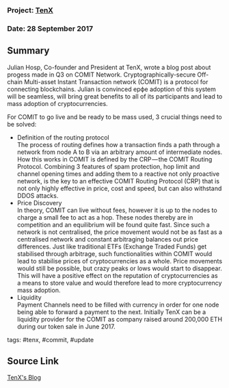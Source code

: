 ### Project: [TenX](../projects/tenx.md)
### Date: 28 September 2017
## Summary
  
Julian Hosp, Co-founder and President at TenX, wrote a blog post about progess made in Q3 on COMIT Network.
Cryptographically-secure Off-chain Multi-asset Instant Transaction network (COMIT) is a protocol for connecting blockchains.
Julian is convinced ерфе adoption of this system will be seamless, will bring great benefits to all of its participants and lead to mass adoption of cryptocurrencies.
  
For COMIT to go live and be ready to be mass used, 3 crucial things need to be solved:  
* Definition of the routing protocol  
The process of routing defines how a transaction finds a path through a network from node A to B via an arbitrary amount of intermediate nodes.
How this works in COMIT is defined by the CRP — the COMIT Routing Protocol. Combining 3 features of spam protection, hop limit and channel opening times and adding them to a reactive not only proactive network, is the key to an effective COMIT Routing Protocol (CRP) that is not only highly effective in price, cost and speed, but can also withstand DDOS attacks.  
* Price Discovery  
In theory, COMIT can live without fees, however it is up to the nodes to charge a small fee to act as a hop. These nodes thereby are in competition and an equilibrium will be found quite fast. Since such a network is not centralised, the price movement would not be as fast as a centralised network and constant arbitraging balances out price differences.
Just like traditional ETFs (Exchange Traded Funds) get stabilised through arbitrage, such functionalities within COMIT would lead to stabilise prices of cryptocurrencies as a whole. Price movements would still be possible, but crazy peaks or lows would start to disappear. This will have a positive effect on the reputation of cryptocurrencies as a means to store value and would therefore lead to more cryptocurrency mass adoption.  
* Liquidity  
Payment Channels need to be filled with currency in order for one node being able to forward a payment to the next. Initially TenX can be a liquidity provider for the COMIT as company raised around 200,000 ETH during our token sale in June 2017.  
  
tags: #tenx, #commit, #update
## Source Link
[TenX's Blog](https://blog.tenx.tech/a-q3-update-on-comit-how-to-route-through-a-network-of-blockchains-b142a0e8dd14)  
